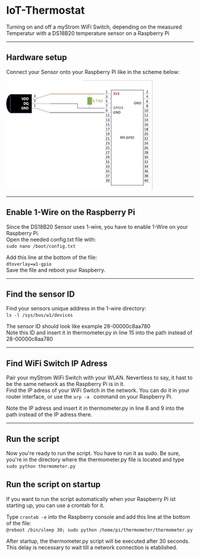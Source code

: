 # IoT-Thermostat
Turning on and off a myStrom WiFi Switch, depending on the measured Temperatur with a DS18B20 temperature sensor on a Raspberry Pi

---

## Hardware setup

Connect your Sensor onto your Raspberry Pi like in the scheme below:

![how to connect sensor](/pic4readme/RPI-GPIO.jpg)

---

## Enable 1-Wire on the Raspberry Pi

Since the DS18B20 Sensor uses 1-wire, you have to enable 1-Wire on your Raspberry Pi.  
Open the needed config.txt file with:  
`sudo nano /boot/config.txt`  
  
Add this line at the bottom of the file:  
`dtoverlay=w1-gpio`  
Save the file and reboot your Raspberry.

---

## Find the sensor ID

Find your sensors unique address in the 1-wire directory:  
`ls -l /sys/bus/w1/devices` 

The sensor ID should look like example 28-00000c8aa780  
Note this ID and insert it in thermometer.py in line 15 into the path instead of 28-00000c8aa780  

---

## Find WiFi Switch IP Adress

Pair your myStrom WiFi Switch with your WLAN. Nevertless to say, it hast to be the same network as the Raspberry Pi is in it.  
Find the IP adress of your WiFi Switch in the network. You can do it in your router interface, or use the `arp -a ` command on your Raspberry Pi.  
  
Note the IP adress and insert it in thermometer.py in line 8 and 9 into the path instead of the IP adress there.  

---

## Run the script

Now you're ready to run the script. You have to run it as sudo. Be sure, you're in the directory where the thermometer.py file is located and type  
`sudo python thermometer.py` 

## Run the script on startup

If you want to run the script automatically when your Raspberry Pi ist starting up, you can use a crontab for it.  

Type `crontab -e` into the Raspberry console and add this line at the bottom of the file:  
`@reboot /bin/sleep 30; sudo python /home/pi/thermometer/thermometer.py`  

After startup, the thermometer.py script will be executed after 30 seconds. This delay is necessary to wait till a network connection is etablished.

